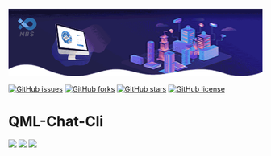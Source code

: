 ![banner](https://github.com/NBSChain/NBS-QML/blob/master/doc/banner.gif)

[![GitHub issues](https://img.shields.io/github/issues/DappNBS/qml-chat-cli.svg)](https://github.com/DappNBS/qml-chat-cli/issues)
[![GitHub forks](https://img.shields.io/github/forks/DappNBS/qml-chat-cli.svg)](https://github.com/DappNBS/qml-chat-cli/network)
[![GitHub stars](https://img.shields.io/github/stars/DappNBS/qml-chat-cli.svg)](https://github.com/DappNBS/qml-chat-cli/stargazers)
[![GitHub license](https://img.shields.io/github/license/DappNBS/qml-chat-cli.svg)](https://github.com/DappNBS/qml-chat-cli/blob/master/LICENSE)

# QML-Chat-Cli
![](https://img.shields.io/badge/Qt-5.11-blue.svg)
![](https://img.shields.io/badge/QtQuick-2.2-green.svg)
![](https://img.shields.io/badge/C++-red.svg)
